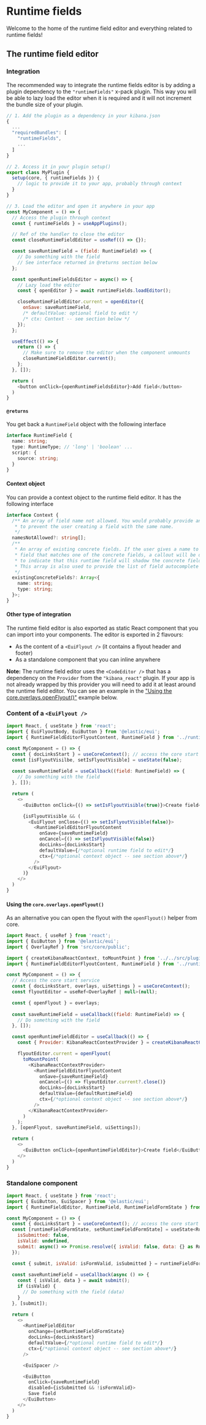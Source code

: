 # Runtime fields

Welcome to the home of the runtime field editor and everything related to runtime fields!

## The runtime field editor

### Integration

The recommended way to integrate the runtime fields editor is by adding a plugin dependency to the `"runtimeFields"` x-pack plugin. This way you will be able to lazy load the editor when it is required and it will not increment the bundle size of your plugin.

```js
// 1. Add the plugin as a dependency in your kibana.json
{
  ...
  "requiredBundles": [
    "runtimeFields",
    ...
  ]
}

// 2. Access it in your plugin setup()
export class MyPlugin {
  setup(core, { runtimeFields }) {
    // logic to provide it to your app, probably through context
  }
}

// 3. Load the editor and open it anywhere in your app
const MyComponent = () => {
  // Access the plugin through context
  const { runtimeFields } = useAppPlugins();

  // Ref of the handler to close the editor
  const closeRuntimeFieldEditor = useRef(() => {});

  const saveRuntimeField = (field: RuntimeField) => {
    // Do something with the field
    // See interface returned in @returns section below
  };

  const openRuntimeFieldsEditor = async() => {
    // Lazy load the editor
    const { openEditor } = await runtimeFields.loadEditor();

    closeRuntimeFieldEditor.current = openEditor({
      onSave: saveRuntimeField,
      /* defaultValue: optional field to edit */
      /* ctx: Context -- see section below */
    });
  };

  useEffect(() => {
    return () => {
      // Make sure to remove the editor when the component unmounts
      closeRuntimeFieldEditor.current();
    };
  }, []);

  return (
    <button onClick={openRuntimeFieldsEditor}>Add field</button>
  )
}
```

#### `@returns`

You get back a `RuntimeField` object with the following interface

```ts
interface RuntimeField {
  name: string;
  type: RuntimeType; // 'long' | 'boolean' ...
  script: {
    source: string;
  }
}
```

#### Context object

You can provide a context object to the runtime field editor. It has the following interface

```ts
interface Context {
  /** An array of field name not allowed. You would probably provide an array of existing runtime fields
   * to prevent the user creating a field with the same name.
   */
  namesNotAllowed?: string[];
  /**
   * An array of existing concrete fields. If the user gives a name to the runtime
   * field that matches one of the concrete fields, a callout will be displayed
   * to indicate that this runtime field will shadow the concrete field.
   * This array is also used to provide the list of field autocomplete suggestions to the code editor
   */
  existingConcreteFields?: Array<{
    name: string;
    type: string;
  }>;
}
```

#### Other type of integration

The runtime field editor is also exported as static React component that you can import into your components. The editor is exported in 2 flavours:

* As the content of a `<EuiFlyout />` (it contains a flyout header and footer)
* As a standalone component that you can inline anywhere

**Note:** The runtime field editor uses the `<CodeEditor />` that has a dependency on the `Provider` from the `"kibana_react"` plugin. If your app is not already wrapped by this provider you will need to add it at least around the runtime field editor. You can see an example in the ["Using the core.overlays.openFlyout()"](#using-the-coreoverlaysopenflyout) example below.

### Content of a `<EuiFlyout />`

```js
import React, { useState } from 'react';
import { EuiFlyoutBody, EuiButton } from '@elastic/eui';
import { RuntimeFieldEditorFlyoutContent, RuntimeField } from '../runtime_fields/public';

const MyComponent = () => {
  const { docLinksStart } = useCoreContext(); // access the core start service
  const [isFlyoutVisilbe, setIsFlyoutVisible] = useState(false);
 
  const saveRuntimeField = useCallback((field: RuntimeField) => {
    // Do something with the field
  }, []);

  return (
    <>
      <EuiButton onClick={() => setIsFlyoutVisible(true)}>Create field</EuiButton>

      {isFlyoutVisible && (
        <EuiFlyout onClose={() => setIsFlyoutVisible(false)}>
          <RuntimeFieldEditorFlyoutContent
            onSave={saveRuntimeField}
            onCancel={() => setIsFlyoutVisible(false)}
            docLinks={docLinksStart}
            defaultValue={/*optional runtime field to edit*/}
            ctx={/*optional context object -- see section above*/}
          />
        </EuiFlyout>
      )}
    </>
  ) 
}
```

#### Using the `core.overlays.openFlyout()`

As an alternative you can open the flyout with the `openFlyout()` helper from core.

```js
import React, { useRef } from 'react';
import { EuiButton } from '@elastic/eui';
import { OverlayRef } from 'src/core/public';

import { createKibanaReactContext, toMountPoint } from '../../src/plugins/kibana_react/public';
import { RuntimeFieldEditorFlyoutContent, RuntimeField } from '../runtime_fields/public';

const MyComponent = () => {
  // Access the core start service
  const { docLinksStart, overlays, uiSettings } = useCoreContext();
  const flyoutEditor = useRef<OverlayRef | null>(null);

  const { openFlyout } = overlays;
 
  const saveRuntimeField = useCallback((field: RuntimeField) => {
    // Do something with the field
  }, []);

  const openRuntimeFieldEditor = useCallback(() => {
    const { Provider: KibanaReactContextProvider } = createKibanaReactContext({ uiSettings });

    flyoutEditor.current = openFlyout(
      toMountPoint(
        <KibanaReactContextProvider>
          <RuntimeFieldEditorFlyoutContent
            onSave={saveRuntimeField}
            onCancel={() => flyoutEditor.current?.close()}
            docLinks={docLinksStart}
            defaultValue={defaultRuntimeField}
            ctx={/*optional context object -- see section above*/}
          />
        </KibanaReactContextProvider>
      )
    );
  }, [openFlyout, saveRuntimeField, uiSettings]);

  return (
    <>
      <EuiButton onClick={openRuntimeFieldEditor}>Create field</EuiButton>
    </>
  ) 
}
```

### Standalone component

```js
import React, { useState } from 'react';
import { EuiButton, EuiSpacer } from '@elastic/eui';
import { RuntimeFieldEditor, RuntimeField, RuntimeFieldFormState } from '../runtime_fields/public';

const MyComponent = () => {
  const { docLinksStart } = useCoreContext(); // access the core start service
  const [runtimeFieldFormState, setRuntimeFieldFormState] = useState<RuntimeFieldFormState>({
    isSubmitted: false,
    isValid: undefined,
    submit: async() => Promise.resolve({ isValid: false, data: {} as RuntimeField })
  });

  const { submit, isValid: isFormValid, isSubmitted } = runtimeFieldFormState;
 
  const saveRuntimeField = useCallback(async () => {
    const { isValid, data } = await submit();
    if (isValid) {
      // Do something with the field (data)
    }
  }, [submit]);

  return (
    <>
      <RuntimeFieldEditor
        onChange={setRuntimeFieldFormState}
        docLinks={docLinksStart}
        defaultValue={/*optional runtime field to edit*/}
        ctx={/*optional context object -- see section above*/}
      />

      <EuiSpacer />

      <EuiButton
        onClick={saveRuntimeField}
        disabled={isSubmitted && !isFormValid}>
        Save field
      </EuiButton>
    </>
  ) 
}
```